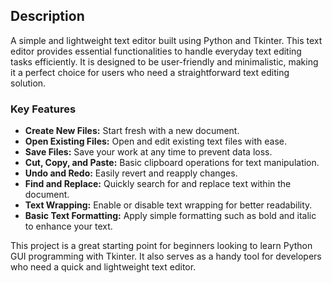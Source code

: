 ## Description

A simple and lightweight text editor built using Python and Tkinter. This text editor provides essential functionalities to handle everyday text editing tasks efficiently. It is designed to be user-friendly and minimalistic, making it a perfect choice for users who need a straightforward text editing solution.

### Key Features

- **Create New Files:** Start fresh with a new document.
- **Open Existing Files:** Open and edit existing text files with ease.
- **Save Files:** Save your work at any time to prevent data loss.
- **Cut, Copy, and Paste:** Basic clipboard operations for text manipulation.
- **Undo and Redo:** Easily revert and reapply changes.
- **Find and Replace:** Quickly search for and replace text within the document.
- **Text Wrapping:** Enable or disable text wrapping for better readability.
- **Basic Text Formatting:** Apply simple formatting such as bold and italic to enhance your text.

This project is a great starting point for beginners looking to learn Python GUI programming with Tkinter. It also serves as a handy tool for developers who need a quick and lightweight text editor.
